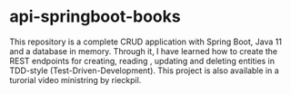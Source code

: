 # api-springboot-books
This repository is a complete CRUD application with Spring Boot, Java 11 and a database in memory. Through it, I have learned how to create the REST endpoints for creating, reading , updating and deleting entities in TDD-style (Test-Driven-Development). This project is also available in a turorial video ministring by rieckpil.

